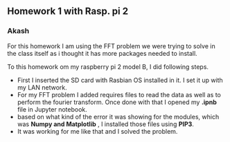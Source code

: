 ## Homework 1 with Rasp. pi 2
### Akash

For this homework I am using the FFT problem we were trying to solve in the class itself as i thought it has more packages needed to install.

To this homework om my raspberry pi 2 model B, I did following steps.

* First I inserted the SD card with Rasbian OS installed in it. I set it up with my LAN network.
* For my FFT problem I added requires files to read the data as well as to perform the fourier transform. Once done with that I opened my **.ipnb** file in Jupyter notebook.
* based on what kind of the error it was showing for the modules, which was **Numpy and Matplotlib** , I installed those files using **PIP3**. 
* It was working for me like that and I solved the problem.